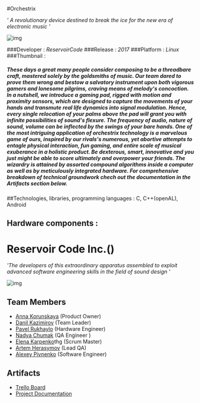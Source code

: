 #Orchestrix

*' A revolutionary device destined to break the ice for the new era of electronic music '*

 ![img](https://cs7058.vk.me/c604628/v604628378/36002/pfC2TuEIqWw.jpg)

###Developer : *ReservoirCode*
###Release : *2017*
###Platform : *Linux*
###Thumbnail : 

##### These days a great many people consider composing to be a threadbare craft, mastered solely by the goldsmiths of music. Our team dared to prove them wrong and bestow a salvatory instrument upon both vigorous gamers and lonesome pilgrims, craving means of melody's concoction. In a nutshell, we introduce a gaming pad, rigged with motion and proximity sensors, which are designed to capture the movements of your hands and transmute real life dynamics into signal modulation. Hence, every single relocation of your palms above the pad will grant you with infinite possibilities  of sound's flexure. The frequency of audio, nature of sound, volume can be inflected by the swings of your bare hands. One of the most intriguing application of orchestrix technology is a marvelous game of ours, inspired by our rivals's numerous, yet abortive attempts to entagle physical interaction, fun gaming, and entire scale of musical exuberance in a holistic product. Be dexterous, smart, innovative and you just might be able to score ultimately and overpower your friends. The wizardry is attained by assorted compound algorithms inside a computer as well as by meticulously integrated hardware. For comprehensive breakdown of technical groundwork chech out the documentation in the *Artifacts* section below.

##Technologies, libraries, programming languages : C, C++(openAL), Android
## Hardware components : 


# Reservoir Code Inc.()


 *'The developers of this extraordinary apparatus assembled to exploit advanced software engineering skills in the field of sound design '*
 
 ![img](https://cs7058.vk.me/c604628/v604628378/35bfb/qvWKP6p7SS0.jpg)
 

## Team Members

* [Anna Korunskaya](https://vk.com/augustus_tertius) (Product Owner)
* [Danil Kazimirov](https://vk.com/kazim_d) (Team Leader)
* [Pavel Rukhaylo](https://vk.com/pashka_icebro) (Hardware Engineer)
* [Nadya Chumak](https://vk.com/yournew_world) (QA Engineer )
* [Elena Karpenko](https://vk.com/id_lenka270899)thg (Scrum Master)
* [Artem Herasymov](https://vk.com/id379509378) (Lead QA)
* [Alexey Pivnenko](https://vk.com/id160748956) (Software Engineer)


## Artifacts

* [Trello Board](https://trello.com/b/wYCiqJlm/project-g)
* [Project Documentation](https://drive.google.com/drive/folders/0BwhvZDamUuTLREdIdXpQbktvRlU)


